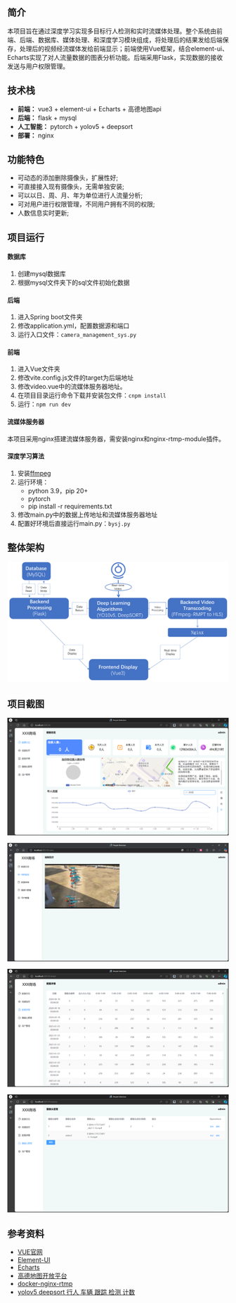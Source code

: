 


## 简介 
本项目旨在通过深度学习实现多目标行人检测和实时流媒体处理。整个系统由前端、后端、数据库、媒体处理、和深度学习模块组成，将处理后的结果发给后端保存，处理后的视频经流媒体发给前端显示；前端使用Vue框架，结合element-ui、Echarts实现了对人流量数据的图表分析功能。后端采用Flask，实现数据的接收发送与用户权限管理。  

## 技术栈
- **前端：** vue3 + element-ui + Echarts + 高德地图api
- **后端：** flask + mysql
- **人工智能：** pytorch + yolov5 + deepsort
- **部署：** nginx


## 功能特色
- 可动态的添加删除摄像头，扩展性好;
- 可直接接入现有摄像头，无需单独安装;
- 可以以日、周、月、年为单位进行人流量分析;
- 可对用户进行权限管理，不同用户拥有不同的权限;
- 人数信息实时更新;


## 项目运行
#### 数据库
1. 创建mysql数据库
2. 根据mysql文件夹下的sql文件初始化数据

#### 后端
1. 进入Spring boot文件夹
2. 修改application.yml，配置数据源和端口
3. 运行入口文件：```camera_management_sys.py```

####  前端
1. 进入Vue文件夹
2. 修改vite.config.js文件的target为后端地址
3. 修改video.vue中的流媒体服务器地址。
4. 在项目目录运行命令下载并安装包文件：```cnpm install```
5. 运行：```npm run dev```

#### 流媒体服务器
本项目采用nginx搭建流媒体服务器，需安装nginx和nginx-rtmp-module插件。

#### 深度学习算法
1. 安装[ffmpeg](https://ffmpeg.org/)
2. 运行环境：
    - python 3.9，pip 20+
    - pytorch
    - pip install -r requirements.txt
3. 修改main.py中的数据上传地址和流媒体服务器地址
4. 配置好环境后直接运行main.py：```bysj.py```

## 整体架构
<p align="center">
<img src="./img/summery-1.png" alt="People Detection" />
</p>

## 项目截图

<p align="center">
<img src="./img/1.png" alt="People Detection" />
</p>
<p align="center">
<img src="./img/2.png" alt="People Detection" />
</p>
<p align="center">
<img src="./img/3.png" alt="People Detection" />
</p>
<p align="center">
<img src="./img/4.png" alt="People Detection" />
</p>



## 参考资料
- [VUE官网](https://vuejs.org/)
- [Element-UI](https://element-plus.org/zh-CN/)
- [Echarts](https://echarts.apache.org/zh/index.html)
- [高德地图开放平台](https://console.amap.com/)
- [docker-nginx-rtmp](https://github.com/alfg/docker-nginx-rtmp)
- [yolov5 deepsort 行人 车辆 跟踪 检测 计数](https://github.com/dyh/unbox_yolov5_deepsort_counting)